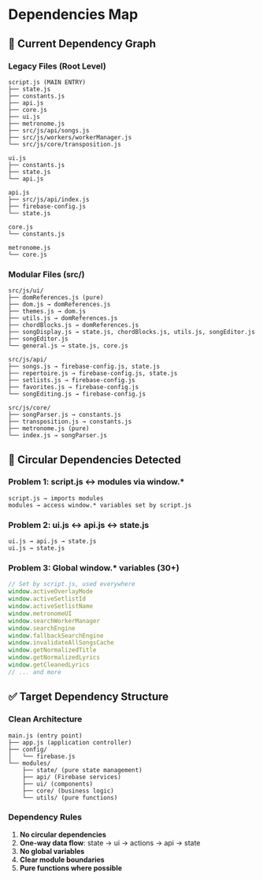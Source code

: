 # Dependencies Map

## 🔗 Current Dependency Graph

### Legacy Files (Root Level)
```
script.js (MAIN ENTRY)
├── state.js
├── constants.js
├── api.js
├── core.js
├── ui.js
├── metronome.js
├── src/js/api/songs.js
├── src/js/workers/workerManager.js
└── src/js/core/transposition.js

ui.js
├── constants.js
├── state.js
└── api.js

api.js
├── src/js/api/index.js
├── firebase-config.js
└── state.js

core.js
└── constants.js

metronome.js
└── core.js
```

### Modular Files (src/)
```
src/js/ui/
├── domReferences.js (pure)
├── dom.js → domReferences.js
├── themes.js → dom.js
├── utils.js → domReferences.js
├── chordBlocks.js → domReferences.js
├── songDisplay.js → state.js, chordBlocks.js, utils.js, songEditor.js
├── songEditor.js
└── general.js → state.js, core.js

src/js/api/
├── songs.js → firebase-config.js, state.js
├── repertoire.js → firebase-config.js, state.js
├── setlists.js → firebase-config.js
├── favorites.js → firebase-config.js
└── songEditing.js → firebase-config.js

src/js/core/
├── songParser.js → constants.js
├── transposition.js → constants.js
├── metronome.js (pure)
└── index.js → songParser.js
```

## 🚨 Circular Dependencies Detected

### Problem 1: script.js ↔ modules via window.*
```
script.js → imports modules
modules → access window.* variables set by script.js
```

### Problem 2: ui.js ↔ api.js ↔ state.js
```
ui.js → api.js → state.js
ui.js → state.js
```

### Problem 3: Global window.* variables (30+)
```javascript
// Set by script.js, used everywhere
window.activeOverlayMode
window.activeSetlistId
window.activeSetlistName
window.metronomeUI
window.searchWorkerManager
window.searchEngine
window.fallbackSearchEngine
window.invalidateAllSongsCache
window.getNormalizedTitle
window.getNormalizedLyrics
window.getCleanedLyrics
// ... and more
```

## ✅ Target Dependency Structure

### Clean Architecture
```
main.js (entry point)
├── app.js (application controller)
├── config/
│   └── firebase.js
└── modules/
    ├── state/ (pure state management)
    ├── api/ (Firebase services)
    ├── ui/ (components)
    ├── core/ (business logic)
    └── utils/ (pure functions)
```

### Dependency Rules
1. **No circular dependencies**
2. **One-way data flow**: state → ui → actions → api → state
3. **No global variables**
4. **Clear module boundaries**
5. **Pure functions where possible**